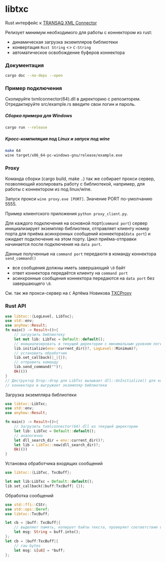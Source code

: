 # libtxc

Rust интерфейс к [TRANSAQ XML Connector](https://www.finam.ru/howtotrade/tconnector/)

Релизует минимум необходимого для работы с коннектором из rust:
- динамическая загрузкa экземпляров библиотеки
- конвертация `Rust String` <> `C-String`
- автоматическое освобождениe буферов коннектора

### Документация
```bash
cargo doc --no-deps --open
```

### Пример подключения
Скопируйте txmlconnector(64).dll в директорию с репозиторем.
Отредактируйте src/example.rs введите свои логин и пароль. 
##### Сборка примера для Windows
``` bash
cargo run --release
```
##### Кросс-компиляция под Linux и запуск под wine
```bash
make 64
wine target/x86_64-pc-windows-gnu/release/example.exe
```
### Proxy
Команда сборки (cargo build, make ..) так же собирает прокси сервер,
позволяющий изолировать работу с библиотекой, например, для работы с коннектором из под linux/wine.

Запуск прокси `wine proxy.exe [PORT]`. Значение PORT по-умолчанию 5555.

Пример клиентского приложения `python proxy_client.py`.

Для каждого подключения на основной порт(`command port`) сервер инициализирует экземпляр библиотеки, отправляет
клиенту номер порта для приёма асинхронных сообщений коннектора(`data port`) и ожидает
подключение на этом порту. Цикл приёма-отправки начинается после
подключения на `data port`. 

Данные полученные на `command port` передаютя в команду коннектора `send_command()`
- все сообщения должны иметь завершающий `\0` байт
- ответ коннектора передаётся клиенту на `command port`
- aсинхронные сообщения коннектора передаются на `data port` без
завершающего `\0`.

См. так же прокси-сервер на `C` Артёма Новикова [TXCProxy](https://github.com/novikovag/TXCProxy)

### Rust API
```rust
use libtxc::{LogLevel, LibTxc};
use std::env;
use anyhow::Result;
fn main() -> Result<()>{
    // загрузить библиотеку
    let mut lib: LibTxc = Default::default();
    // инициализировать в текущей директории с минимальным уровнем логирования
    lib.initialize(env::current_dir()?, LogLevel::Minimum)?;
    // установить обработчик
    lib.set_callback(|_|{});
    // отправить команду
    lib.send_command("")?;
    Ok(())
}
// Деструктор Drop::drop для LibTxc вызывает dll::UnInitialize() для корректной остановки
// коннектора и выгружает экземпляр библиотеки
```
Загрузка экземпляра библиотеки
```rust
use libtxc::LibTxc;
use std::env;
use anyhow::Result;

fn main() -> Result<()>{
    // Загрузить txmlconnector(64).dll из текущей директории
    let lib: LibTxc = Default::default();
    // аналогично
    let dll_search_dir = env::current_dir()?;
    let lib = LibTxc::new(dll_search_dir)?;
    Ok(())
}
```
Установка обработчика входящих сообщений
```rust
use libtxc::{LibTxc, TxcBuff};

let mut lib:LibTxc = Default::default();
lib.set_callback(|buff:TxcBuff| {});
```
Обработка сообщений
```rust
use std::ffi::CStr;
use std::ops::Deref;
use libtxc::TxcBuff;

let cb = |buff: TxcBuff|{
    // выделяет память, копирует байты текста, проверяет соответствие utf-8
    let msg: String = buff.into();
};
let cb = |buff:TxcBuff|{
    // raw bytes
    let msg: &[u8] = *buff;
};
```
